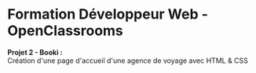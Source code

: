 # Formation Développeur Web - OpenClassrooms
**Projet 2 - Booki :**  
Création d'une page d'accueil d'une agence de voyage avec HTML & CSS 